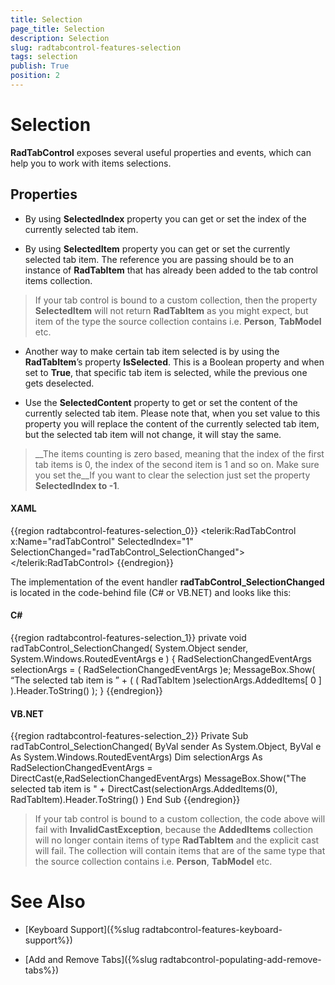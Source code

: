 ```yaml
---
title: Selection
page_title: Selection
description: Selection
slug: radtabcontrol-features-selection
tags: selection
publish: True
position: 2
---
```


# Selection



__RadTabControl__ exposes several useful properties and events, which can help you to work with items selections.
        

## Properties

* By using __SelectedIndex__ property you can get or set the index of the currently selected tab item.

* By using __SelectedItem__ property you can get or set the currently selected tab item. 
          The reference you are passing should be to an instance of __RadTabItem__ that has already been added to the tab
          control items collection.

>If your tab control is bound to a custom collection, then the property __SelectedItem__ will not return 
          __RadTabItem__ as you might expect, but item of the type the source collection contains i.e. 
          __Person__, __TabModel__ etc.

* Another way to make certain tab item selected is by using the __RadTabItem__’s property
          __IsSelected__. This is a Boolean property and when set to __True__, that specific tab
          item is selected, while the previous one gets deselected.

* Use the __SelectedContent__ property to get or set the content of the currently selected tab item. 
          Please note that, when you set value to this property you will replace the content of the currently selected tab item, but the selected
          tab item will not change, it will stay the same.

>__The items counting is zero based, meaning that the index of the first tab items is 0, the index of the second item is 
              1 and so on. Make sure you set the__If you want to clear the selection just set the property __SelectedIndex to -1__.

#### __XAML__

{{region radtabcontrol-features-selection_0}}
	<telerik:RadTabControl x:Name="radTabControl" SelectedIndex="1" SelectionChanged="radTabControl_SelectionChanged">
	</telerik:RadTabControl>
	{{endregion}}



The implementation of the event handler __radTabControl_SelectionChanged__ is located in the 
        code-behind file (C# or VB.NET) and looks like this:

#### __C#__

{{region radtabcontrol-features-selection_1}}
	private void radTabControl_SelectionChanged( System.Object sender, System.Windows.RoutedEventArgs e )
	{
	    RadSelectionChangedEventArgs selectionArgs = ( RadSelectionChangedEventArgs )e;
	    MessageBox.Show( “The selected tab item is ” + ( ( RadTabItem )selectionArgs.AddedItems[ 0 ] ).Header.ToString() );
	}
	{{endregion}}



#### __VB.NET__

{{region radtabcontrol-features-selection_2}}
	Private Sub radTabControl_SelectionChanged( ByVal sender As System.Object, ByVal e As System.Windows.RoutedEventArgs)
	        Dim selectionArgs As RadSelectionChangedEventArgs = DirectCast(e,RadSelectionChangedEventArgs)
	        MessageBox.Show("The selected tab item is " + DirectCast(selectionArgs.AddedItems(0), RadTabItem).Header.ToString() )
	End Sub
	{{endregion}}



>If your tab control is bound to a custom collection, the code above will fail with __InvalidCastException__, 
          because the __AddedItems__ collection will no longer contain items of type 
          __RadTabItem__ and the explicit cast will fail. The collection will contain items that are of the same type 
          that the source collection contains i.e. __Person__, __TabModel__ etc.

# See Also

 * [Keyboard Support]({%slug radtabcontrol-features-keyboard-support%})

 * [Add and Remove Tabs]({%slug radtabcontrol-populating-add-remove-tabs%})

